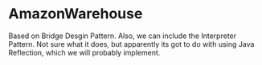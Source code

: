 # AmazonWarehouse
Based on Bridge Desgin Pattern.
Also, we can include the Interpreter Pattern.
Not sure what it does, but apparently its got to do with using Java Reflection, which we will probably implement.
